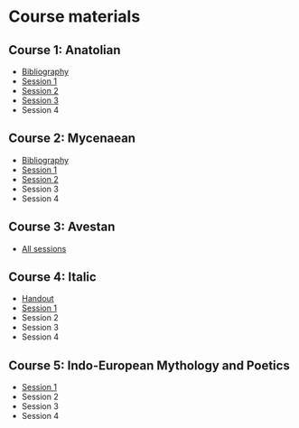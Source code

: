 # Course materials

## Course 1: Anatolian
- [Bibliography](anatolian_bibl.pdf)
- [Session 1](anatolian1.pdf)
- [Session 2](anatolian2.pdf)
- [Session 3](anatolian3.pdf)
- Session 4

## Course 2: Mycenaean
- [Bibliography](mycenaean_bibl.pdf)
- [Session 1](mycenaean1.pdf)
- [Session 2](mycenaean2.pdf)
- Session 3
- Session 4

## Course 3: Avestan
- [All sessions](https://docs.google.com/presentation/d/1TSKiRHom3reZaALYMFHzpqstEgwIlYEoDTKKasjgh0A/edit#slide=id.g2fabcb980a5_0_40)

## Course 4: Italic
- [Handout](italic_handout.pdf)
- [Session 1](italic1.pdf)
- Session 2
- Session 3
- Session 4

## Course 5: Indo-European Mythology and Poetics 
- [Session 1](poetics1.pdf)
- Session 2
- Session 3
- Session 4

  
